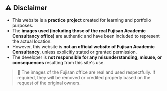 ## ⚠️ Disclaimer

- This website is a **practice project** created for learning and portfolio purposes.
- The **images used (including those of the real Fujisan Academic Consultancy office)** are authentic and have been included to represent the actual location.
- However, this website is **not an official website of Fujisan Academic Consultancy**, unless explicitly stated or granted permission.
- The developer is **not responsible for any misunderstanding, misuse, or consequences** resulting from this site's use.
> 📸 The images of the Fujisan office are real and used respectfully. If required, they will be removed or credited properly based on the request of the original owners.

